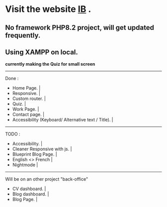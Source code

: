 # Visit the website [IB](https://www.ibsoft.fr/) .
## No framework PHP8.2 project, will get updated frequently.
## Using XAMPP on local.

**currently making the Quiz for small screen**
_____
Done : 
* Home Page. |
* Responsive. |
* Custom router. |
* Quiz. |
* Work Page. |
* Contact page. |
* Accessibility (Keyboard/ Alternative text / Title). |
______
TODO :

* Accessibility. |
* Cleaner Responsive with js. |
* Blueprint Blog Page. |
* English <> French |
* Nightmode |
_____
Will be on an other project "back-office"

* CV dashboard. |
* Blog dashboard. |
* Blog Page. |